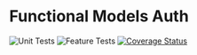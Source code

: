 # Functional Models Auth
![Unit Tests](https://github.com/monolithst/functional-models-auth/actions/workflows/ut.yml/badge.svg?branch=master)
![Feature Tests](https://github.com/monolithst/functional-models-auth/actions/workflows/feature.yml/badge.svg?branch=master)
[![Coverage Status](https://coveralls.io/repos/github/monolithst/functional-models-auth/badge.svg?branch=master)](https://coveralls.io/github/monolithst/functional-models-auth?branch=master)

